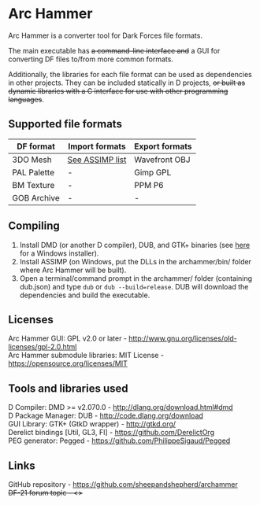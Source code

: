 Arc Hammer
==========
Arc Hammer is a converter tool for Dark Forces file formats.

The main executable has ~~a command-line interface and~~ a GUI for converting DF files to/from more common formats.

Additionally, the libraries for each file format can be used as dependencies in other projects. They can be included statically in D projects, ~~or built as dynamic libraries with a C interface for use with other programming languages~~.

Supported file formats
----------------------
DF format   | Import formats | Export formats  
------------|----------------|----------------  
3DO Mesh    | [See ASSIMP list](http://assimp.sourceforge.net/main_features_formats.html) | Wavefront OBJ  
PAL Palette | -              | Gimp GPL  
BM Texture  | -              | PPM P6  
GOB Archive | -              | -  

Compiling
---------
1. Install DMD (or another D compiler), DUB, and GTK+ binaries (see [here](http://gtkd.org/download.html) for a Windows installer).
2. Install ASSIMP (on Windows, put the DLLs in the archammer/bin/ folder where Arc Hammer will be built).
3. Open a terminal/command prompt in the archammer/ folder (containing dub.json) and type `dub` or `dub --build=release`. DUB will download the dependencies and build the executable.

Licenses
--------
Arc Hammer GUI: GPL v2.0 or later - <http://www.gnu.org/licenses/old-licenses/gpl-2.0.html>  
Arc Hammer submodule libraries: MIT License - <https://opensource.org/licenses/MIT>  

Tools and libraries used
------------------------
D Compiler: DMD >= v2.070.0 - <http://dlang.org/download.html#dmd>  
D Package Manager: DUB - <http://code.dlang.org/download>  
GUI Library: GTK+ (GtkD wrapper) - <http://gtkd.org/>  
Derelict bindings [Util, GL3, FI] - <https://github.com/DerelictOrg>  
PEG generator: Pegged - <https://github.com/PhilippeSigaud/Pegged>  

Links
-----
GitHub repository - <https://github.com/sheepandshepherd/archammer>  
~~DF-21 forum topic - <>~~  
